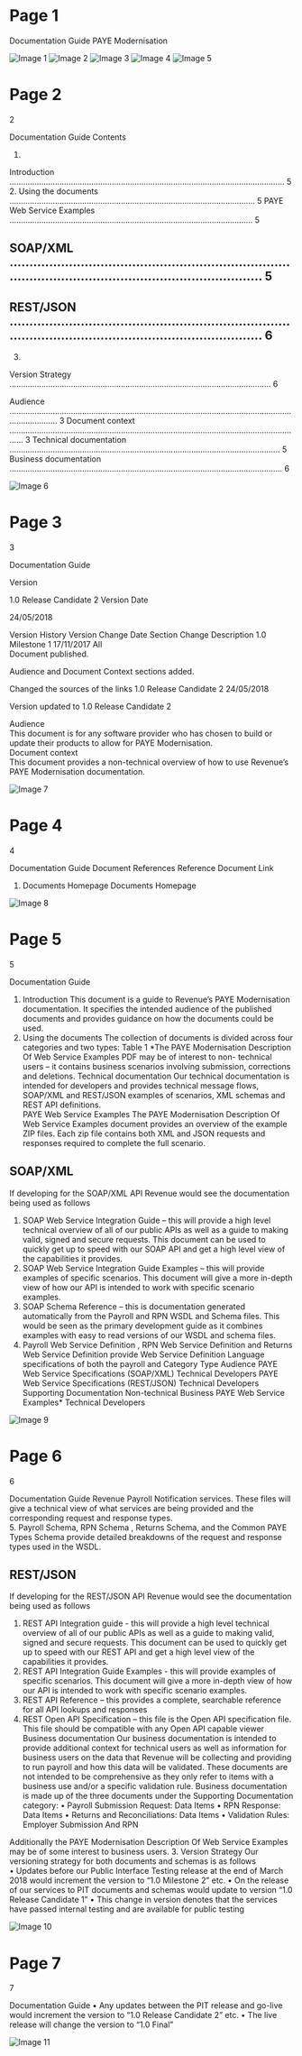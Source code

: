 # Page 1

 
 
 
 
 
 
 
 
Documentation Guide 
PAYE Modernisation 


![Image 1](/migrationScripts/Documentation_Guide/images/image_1.png)
![Image 2](/migrationScripts/Documentation_Guide/images/image_2.png)
![Image 3](/migrationScripts/Documentation_Guide/images/image_3.png)
![Image 4](/migrationScripts/Documentation_Guide/images/image_4.png)
![Image 5](/migrationScripts/Documentation_Guide/images/image_5.png)

# Page 2

 
2 
 
 
 
 
 
  Documentation Guide 
Contents 
 
1. 
Introduction ......................................................................................................................... 5 
2. 
Using the documents ............................................................................................................ 5 
PAYE Web Service Examples ........................................................................................................... 5 
## SOAP/XML ....................................................................................................................................... 5 
## REST/JSON ....................................................................................................................................... 6 
3. 
Version Strategy ................................................................................................................... 6 
 
 
Audience ................................................................................................................................................. 3 
Document context .................................................................................................................................. 3 
Technical documentation ....................................................................................................................... 5 
Business documentation ........................................................................................................................ 6 


![Image 6](/migrationScripts/Documentation_Guide/images/image_6.png)

# Page 3

 
3 
 
 
 
 
 
  Documentation Guide 
 
Version  
 
1.0 Release Candidate 2 
Version Date  
 
24/05/2018 
 
Version History 
Version 
Change Date 
Section 
Change Description 
1.0 
Milestone 1 
17/11/2017 
All  
Document published. 
 
 
 
Audience and Document Context 
sections added. 
 
 
 
Changed the sources of the links 
1.0 Release 
Candidate 2 
24/05/2018 
 
Version updated to 1.0 Release 
Candidate 2 
 
 
 
 
 
Audience  
This document is for any software provider who has chosen to build or update their products to 
allow for PAYE Modernisation.  
Document context  
This document provides a non-technical overview of how to use Revenue’s PAYE Modernisation 
documentation.  
 
 


![Image 7](/migrationScripts/Documentation_Guide/images/image_7.png)

# Page 4

 
4 
 
 
 
 
 
  Documentation Guide 
Document References 
Reference 
Document Link 
1. Documents Homepage 
Documents Homepage 
 
 
 
 
 
 
 
 
 
 


![Image 8](/migrationScripts/Documentation_Guide/images/image_8.png)

# Page 5

 
5 
 
 
 
 
 
  Documentation Guide 
1. Introduction 
This document is a guide to Revenue’s PAYE Modernisation documentation. It specifies the intended 
audience of the published documents and provides guidance on how the documents could be used. 
2. Using the documents 
The collection of documents is divided across four categories and two types: 
Table 1 
*The PAYE Modernisation Description Of Web Service Examples PDF may be of interest to non-
technical users – it contains business scenarios involving submission, corrections and deletions. 
Technical documentation 
Our technical documentation is intended for developers and provides technical message flows, 
SOAP/XML and REST/JSON examples of scenarios, XML schemas and REST API definitions.  
PAYE Web Service Examples 
The PAYE Modernisation Description Of Web Service Examples document provides an overview of 
the example ZIP files. Each zip file contains both XML and JSON requests and responses required to 
complete the full scenario. 
## SOAP/XML 
If developing for the SOAP/XML API Revenue would see the documentation being used as follows 
1. SOAP Web Service Integration Guide – this will provide a high level technical overview of all 
of our public APIs as well as a guide to making valid, signed and secure requests. This 
document can be used to quickly get up to speed with our SOAP API and get a high level 
view of the capabilities it provides. 
2. SOAP Web Service Integration Guide Examples – this will provide examples of specific 
scenarios. This document will give a more in-depth view of how our API is intended to work 
with specific scenario examples. 
3. SOAP Schema Reference – this is documentation generated automatically from the Payroll 
and RPN WSDL and Schema files. This would be seen as the primary development guide as it 
combines examples with easy to read versions of our WSDL and schema files. 
4. Payroll Web Service Definition , RPN Web Service Definition and Returns Web Service 
Definition provide Web Service Definition Language specifications of both the payroll and 
Category 
Type 
Audience 
PAYE Web Service Specifications (SOAP/XML) 
Technical 
Developers 
PAYE Web Service Specifications (REST/JSON) 
Technical 
Developers 
Supporting Documentation 
Non-technical 
Business 
PAYE Web Service Examples* 
Technical 
Developers 


![Image 9](/migrationScripts/Documentation_Guide/images/image_9.png)

# Page 6

 
6 
 
 
 
 
 
  Documentation Guide 
Revenue Payroll Notification services. These files will give a technical view of what services 
are being provided and the corresponding request and response types.  
5. Payroll Schema, RPN Schema , Returns Schema, and the Common PAYE Types Schema 
provide detailed breakdowns of the request and response types used in the WSDL.  
## REST/JSON 
If developing for the REST/JSON API Revenue would see the documentation being used as follows 
1. REST API Integration guide - this will provide a high level technical overview of all of our 
public APIs as well as a guide to making valid, signed and secure requests. This document 
can be used to quickly get up to speed with our REST API and get a high level view of the 
capabilities it provides. 
2. REST API Integration Guide Examples - this will provide examples of specific scenarios. This 
document will give a more in-depth view of how our API is intended to work with specific 
scenario examples. 
3. REST API Reference – this provides a complete, searchable reference for all API lookups and 
responses 
4. REST Open API Specification – this file is the Open API specification file. This file should be 
compatible with any Open API capable viewer 
Business documentation 
Our business documentation is intended to provide additional context for technical users as well as 
information for business users on the data that Revenue will be collecting and providing to run 
payroll and how this data will be validated. These documents are not intended to be comprehensive 
as they only refer to items with a business use and/or a specific validation rule. 
Business documentation is made up of the three documents under the Supporting Documentation 
category: 
• 
Payroll Submission Request: Data Items 
• 
RPN Response: Data Items 
• 
Returns and Reconciliations: Data Items 
• 
Validation Rules: Employer Submission And RPN 
 
Additionally the PAYE Modernisation Description Of Web Service Examples may be of some interest 
to business users. 
3. Version Strategy 
Our versioning strategy for both documents and schemas is as follows  
• 
Updates before our Public Interface Testing release at the end of March 2018 would 
increment the version to “1.0 Milestone 2” etc. 
• 
On the release of our services to PIT documents and schemas would update to version “1.0 
Release Candidate 1” 
• 
This change in version denotes that the services have passed internal testing and are 
available for public testing 


![Image 10](/migrationScripts/Documentation_Guide/images/image_10.png)

# Page 7

 
7 
 
 
 
 
 
  Documentation Guide 
• 
Any updates between the PIT release and go-live would increment the version to “1.0 
Release Candidate 2” etc. 
• The live release will change the version to “1.0 Final”


![Image 11](/migrationScripts/Documentation_Guide/images/image_11.png)

